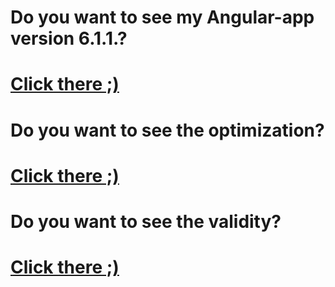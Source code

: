 # Do you want to see my Angular-app version 6.1.1.?
# <a href="http://uladzimir-yeudakimovich.github.io/angular-app/">Click there ;)</a>
# Do you want to see the optimization?
# <a href="https://developers.google.com/speed/pagespeed/insights/?url=http%3A%2F%2Fuladzimir-yeudakimovich.github.io%2Fangular-app%2F&tab=mobile">Click there ;)</a>
# Do you want to see the validity?
# <a href="https://validator.w3.org/nu/?doc=http%3A%2F%2Fuladzimir-yeudakimovich.github.io%2Fangular-app%2F">Click there ;)</a>
